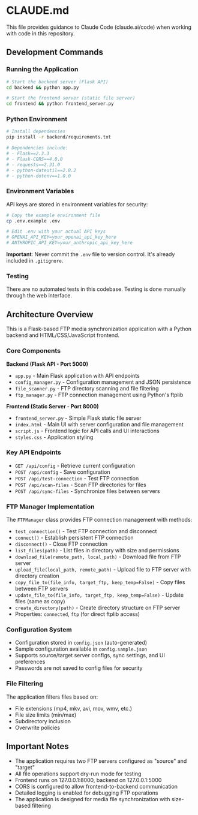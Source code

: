 # CLAUDE.md

This file provides guidance to Claude Code (claude.ai/code) when working with code in this repository.

## Development Commands

### Running the Application
```bash
# Start the backend server (Flask API)
cd backend && python app.py

# Start the frontend server (static file server)
cd frontend && python frontend_server.py
```

### Python Environment
```bash
# Install dependencies
pip install -r backend/requirements.txt

# Dependencies include:
# - Flask==2.3.3
# - Flask-CORS==4.0.0
# - requests==2.31.0
# - python-dateutil==2.8.2
# - python-dotenv==1.0.0
```

### Environment Variables
API keys are stored in environment variables for security:

```bash
# Copy the example environment file
cp .env.example .env

# Edit .env with your actual API keys
# OPENAI_API_KEY=your_openai_api_key_here
# ANTHROPIC_API_KEY=your_anthropic_api_key_here
```

**Important**: Never commit the `.env` file to version control. It's already included in `.gitignore`.

### Testing
There are no automated tests in this codebase. Testing is done manually through the web interface.

## Architecture Overview

This is a Flask-based FTP media synchronization application with a Python backend and HTML/CSS/JavaScript frontend.

### Core Components

**Backend (Flask API - Port 5000)**
- `app.py` - Main Flask application with API endpoints
- `config_manager.py` - Configuration management and JSON persistence
- `file_scanner.py` - FTP directory scanning and file filtering
- `ftp_manager.py` - FTP connection management using Python's ftplib

**Frontend (Static Server - Port 8000)**
- `frontend_server.py` - Simple Flask static file server
- `index.html` - Main UI with server configuration and file management
- `script.js` - Frontend logic for API calls and UI interactions
- `styles.css` - Application styling

### Key API Endpoints
- `GET /api/config` - Retrieve current configuration
- `POST /api/config` - Save configuration
- `POST /api/test-connection` - Test FTP connection
- `POST /api/scan-files` - Scan FTP directories for files
- `POST /api/sync-files` - Synchronize files between servers

### FTP Manager Implementation
The `FTPManager` class provides FTP connection management with methods:
- `test_connection()` - Test FTP connection and disconnect
- `connect()` - Establish persistent FTP connection
- `disconnect()` - Close FTP connection
- `list_files(path)` - List files in directory with size and permissions
- `download_file(remote_path, local_path)` - Download file from FTP server
- `upload_file(local_path, remote_path)` - Upload file to FTP server with directory creation
- `copy_file_to(file_info, target_ftp, keep_temp=False)` - Copy files between FTP servers
- `update_file_to(file_info, target_ftp, keep_temp=False)` - Update files (same as copy)
- `create_directory(path)` - Create directory structure on FTP server
- Properties: `connected`, `ftp` (for direct ftplib access)

### Configuration System
- Configuration stored in `config.json` (auto-generated)
- Sample configuration available in `config.sample.json`
- Supports source/target server configs, sync settings, and UI preferences
- Passwords are not saved to config files for security

### File Filtering
The application filters files based on:
- File extensions (mp4, mkv, avi, mov, wmv, etc.)
- File size limits (min/max)
- Subdirectory inclusion
- Overwrite policies

## Important Notes

- The application requires two FTP servers configured as "source" and "target"
- All file operations support dry-run mode for testing
- Frontend runs on 127.0.0.1:8000, backend on 127.0.0.1:5000
- CORS is configured to allow frontend-to-backend communication
- Detailed logging is enabled for debugging FTP operations
- The application is designed for media file synchronization with size-based filtering